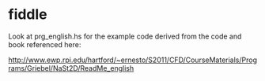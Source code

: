 fiddle
======

Look at prg_english.hs for the example code derived from the code and book referenced here:

http://www.ewp.rpi.edu/hartford/~ernesto/S2011/CFD/CourseMaterials/Programs/Griebel/NaSt2D/ReadMe_english

